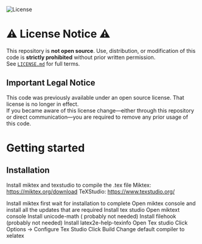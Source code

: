 ![License](https://img.shields.io/badge/license-proprietary-red.svg)

# ⚠️ License Notice ⚠️
This repository is **not open source**. Use, distribution, or modification of this code is **strictly prohibited** without prior written permission.  
See [`LICENSE.md`](./LICENSE.md) for full terms.

## Important Legal Notice
This code was previously available under an open source license. That license is no longer in effect.  
If you became aware of this license change—either through this repository or direct communication—you are required to remove any prior usage of this code.

# Getting started

## Installation

Install miktex and texstudio to compile the .tex file
Miktex: https://miktex.org/download
TeXStudio: https://www.texstudio.org/

Install miktex first wait for installation to complete
Open miktex console and install all the updates that are required
Install tex studio
Open miktext console
	Install unicode-math
	( probably not needed) Install filehook
	(probably not needed) Install latex2e-help-texinfo
Open Tex studio
	Click
		Options -> Configure Tex Studio
	Click
		Build
	Change default compiler to xelatex
